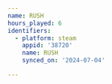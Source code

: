 ```yaml
---
name: RUSH
hours_played: 6
identifiers:
  - platform: steam
    appid: '38720'
    name: RUSH
    synced_on: '2024-07-04'

---
```


